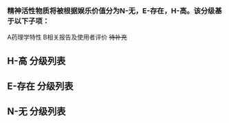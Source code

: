 ### 精神活性物质将被根据娱乐价值分为N-无，E-存在，H-高。该分级基于以下子项：
A药理学特性
B相关报告及使用者评价
~~待补充~~

## H-高 分级列表

## E-存在 分级列表

## N-无 分级列表
